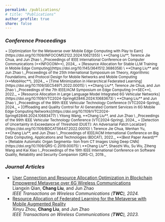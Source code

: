```yaml
---
permalink: /publications/
# title: "Publications"
author_profile: true
share: false
---
```


### *Conference Proceedings*

<small>
+ [Optimization for the Metaverse over Mobile Edge Computing with Play to Earn](https://doi.org/10.1109/INFOCOM52122.2024.10621355) \
  **Chang Liu**, Terence Jie Chua, and Jun Zhao \
  _Proceedings of IEEE International Conference on Computer Communications (**INFOCOM**), 2024_.
+  [Resource Allocation for Stable LLM Training in Mobile Edge Computing](https://doi.org/10.1145/3641512.3686358) \
  **Chang Liu** and Jun Zhao \
   _Proceedings of the 25th International Symposium on Theory, Algorithmic Foundations, and Protocol Design for Mobile Networks and Mobile Computing (**MobiHoc**), 2024._
+  [Time Minimization in Hierarchical Federated Learning](https://doi.org/10.1109/SEC54971.2022.00015) \
  **Chang Liu**, Terence Jie Chua, and Jun Zhao \
  _Proceedings of the 7th IEEE/ACM Symposium on Edge Computing (**SEC**), 2022._
+ [Resource Allocation in Large Language Model Integrated 6G Vehicular Networks](https://doi.org/10.1109/VTC2024-Spring62846.2024.10683673) \
  **Chang Liu** and Jun Zhao \
  _Proceedings of the 99th IEEE Vehicular Technology Conference (VTC2024-Spring), 2024._
+ [Offloading and Quality Control for AI Generated Content Services in 6G Mobile Edge Computing Networks](https://doi.org/10.1109/VTC2024-Spring62846.2024.10683477) \
  Yitong Wang, **Chang Liu**, and Jun Zhao \
  _Proceedings of the 99th IEEE Vehicular Technology Conference (VTC2024-Spring), 2024._
+ [Detection of Uncertainty in Exceedance of Threshold (DUET): An Adversarial Patch Localizer](https://doi.org/10.1109/BDCAT56447.2022.00010) \
  Terence Jie Chua, Wenhan Yu, **Chang Liu**, and Jun Zhao \
   _Proceedings of IEEE/ACM International Conference on Big Data Computing, Applications and Technologies (BDCAT), 2022._ **(Best Paper Award)**
+ [Reliable Automatic Organ Segmenta- tion from CT Images Using Deep CNN](https://doi.org/10.1109/QRS-C.2019.00075) \
  **Chang Liu**, Shaozhi Wu, Su Wu, Ziheng Wang and Kai Xiao \
  _Proceedings of the 19th IEEE International Conference on Software Quality, Reliability and Security Companion (QRS-C), 2019._
</small>

### *Journal Articles*
+ [User Connection and Resource Allocation Optimization in Blockchain Empowered Metaverse over 6G Wireless Communications](https://doi.org/10.1109/TWC.2024.3401184) \
  Liangxin Qian, **Chang Liu**, and Jun Zhao \
  _IEEE Transactions on Wireless Communications (**TWC**), 2024._
+ [Resource Allocation of Federated Learning for the Metaverse with Mobile Augmented Reality](https://doi.org/10.1109/TWC.2023.3326884) \
  Xinyu Zhou, **Chang Liu**, and Jun Zhao \
  _IEEE Transactions on Wireless Communications (**TWC**), 2023._
